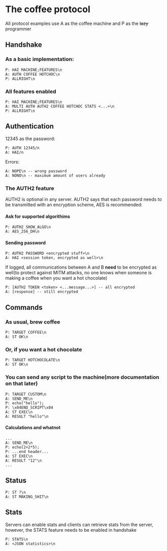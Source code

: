 # The coffee protocol

All protocol examples use A as the coffee machine and P as the ~~lazy~~ programmer

## Handshake

### As a basic implementation:

```
P: HAI MACHINE;FEATURES\n
A: AUTH COFFEE HOTCHOC\n
P: ALLRIGHT\n
```

### All features enabled

```
P: HAI MACHINE;FEATURES\n
A: MULTI AUTH AUTH2 COFFEE HOTCHOC STATS <...>\n
P: ALLRIGHT\n
```

## Authentication

12345 as the password:
```
P: AUTH 12345/n
A: HAI/n
```

Errors:
```
A: NOPE\n -- wrong password
A: NONO\n -- maximum amount of users already
```

### The AUTH2 feature

AUTH2 is optional in any server. AUTH2 says that each password needs to be transmitted with an encryption scheme, AES is recommended:

#### Ask for supported algorithims
```
P: AUTH2 SHOW_ALGO\n
A: AES_256_DH\n
```

#### Sending password
```
P: AUTH2 PASSWORD <encrypted stuff>\n
A: HAI <session token, encrypted as well>\n
```

If logged, all communications between A and B **need** to be encrypted as well(to protect against MITM attacks, no one knows when someone is making a coffee when you want a hot chocolate)

```
P: [AUTH2 TOKEN <token> <...message...>] -- all encrypted
A: [response] -- still encrypted
```

## Commands

### As usual, brew coffee
```
P: TARGET COFFEE\n
A: ST OK\n
```

### Or, if you want a hot chocolate
```
P: TARGET HOTCHOCOLATE\n
A: ST OK\n
```

### You can send any script to the machine(more documentation on that later)
```
P: TARGET CUSTOM\n
A: SEND_ME\n
P: echo("hello");
P: \x04END_SCRIPT\x04
A: ST EXEC\n
A: RESULT "hello"\n
```

#### Calculations and whatnot

```
...
A: SEND_ME\n
P: echo(2+2*5);
P: ...end header...
A: ST EXEC\n
A: RESULT "12"\n
...
```

## Status

```
P: ST ?\n
A: ST MAKING_SHIT\n
```

## Stats

Servers can enable stats and clients can retrieve stats from the server, however, the STATS feature needs to be enabled in handshake
```
P: STATS\n
A: <JSON statistics>\n
```
